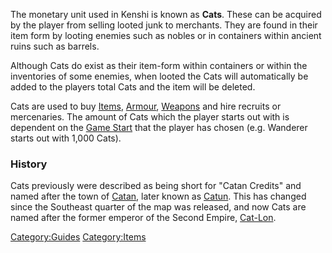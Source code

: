 The monetary unit used in Kenshi is known as **Cats**. These can be
acquired by the player from selling looted junk to merchants. They are
found in their item form by looting enemies such as nobles or in
containers within ancient ruins such as barrels.

Although Cats do exist as their item-form within containers or within
the inventories of some enemies, when looted the Cats will automatically
be added to the players total Cats and the item will be deleted.

Cats are used to buy [Items](Items.md "wikilink"),
[Armour](Armour.md "wikilink"), [Weapons](Weapons.md "wikilink") and hire
recruits or mercenaries. The amount of Cats which the player starts out
with is dependent on the [Game Start](Game_Starts.md "wikilink") that the
player has chosen (e.g. Wanderer starts out with 1,000 Cats).

### History

Cats previously were described as being short for "Catan Credits" and
named after the town of [Catan](Catun_(Alpha).md "wikilink"), later known
as [Catun](Catun.md "wikilink"). This has changed since the Southeast
quarter of the map was released, and now Cats are named after the former
emperor of the Second Empire, [Cat-Lon](Mad_Cat-Lon.md "wikilink").

[Category:Guides](Category:Guides "wikilink")
[Category:Items](Category:Items "wikilink")